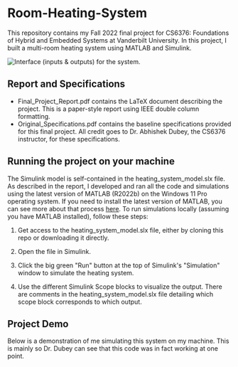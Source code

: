 # Room-Heating-System
This repository contains my Fall 2022 final project for CS6376: Foundations of Hybrid and Embedded Systems at Vanderbilt University. In this project, I built a multi-room heating system using MATLAB and Simulink.

![Interface (inputs & outputs) for the system.](https://github.com/bameroncaird/Room-Heating-System/blob/main/paper_interface.jpg?raw=true)

## Report and Specifications

- Final_Project_Report.pdf contains the LaTeX document describing the project. This is a paper-style report using IEEE double column formatting.
- Original_Specifications.pdf contains the baseline specifications provided for this final project. All credit goes to Dr. Abhishek Dubey, the CS6376 instructor, for these specifications.

## Running the project on your machine

The Simulink model is self-contained in the heating_system_model.slx file. As described in the report, I developed and ran all the code and simulations using the latest version of MATLAB (R2022b) on the Windows 11 Pro operating system. If you need to install the latest version of MATLAB, you can see more about that process [here](https://www.mathworks.com/downloads). To run simulations locally (assuming you have MATLAB installed), follow these steps:

1. Get access to the heating_system_model.slx file, either by cloning this repo or downloading it directly.

2. Open the file in Simulink.

3. Click the big green "Run" button at the top of Simulink's "Simulation" window to simulate the heating system.

4. Use the different Simulink Scope blocks to visualize the output. There are comments in the heating_system_model.slx file detailing which scope block corresponds to which output.

## Project Demo

Below is a demonstration of me simulating this system on my machine. This is mainly so Dr. Dubey can see that this code was in fact working at one point.
